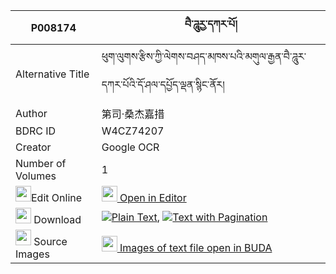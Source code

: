 |P008174|བཻ་ཌཱུརྱ་དཀར་པོ། 
| --- | --- 
|Alternative Title |ཕུག་ལུགས་རྩིས་ཀྱི་ལེགས་བཤད་མཁས་པའི་མགུལ་རྒྱན་བཻ་ཌཱུར་དཀར་པོའི་དོ་ཤལ་དཔྱོད་ལྡན་སྙིང་ནོར།
|Author| 第司·桑杰嘉措
|BDRC ID | W4CZ74207
|Creator | Google OCR
|Number of Volumes| 1
|<img width="25" src="https://img.icons8.com/color/25/000000/edit-property.png">Edit Online| [<img width="25" src="https://avatars.githubusercontent.com/u/45091458?s=200&v=4"> Open in Editor](http://editor.openpecha.org/P008174)
|<img width="25" src="https://img.icons8.com/fluent/48/000000/download-2.png"/>  Download | [![](https://img.icons8.com/color/20/000000/txt.png)Plain Text](https://github.com/Openpecha/P008174/releases/download/v1/bai_durya(?)_karpo_plain_P008174.zip), [![](https://img.icons8.com/color/20/000000/txt.png)Text with Pagination](https://github.com/Openpecha/P008174/releases/download/v1/bai_durya(?)_karpo_pages_P008174.zip)
|<img width="25" src="https://img.icons8.com/plasticine/100/000000/pictures-folder.png"/>  Source Images | [<img width="25" src="https://library.bdrc.io/icons/BUDA-small.svg"> Images of text file open in BUDA](https://library.bdrc.io/show/bdr:W4CZ74207)
